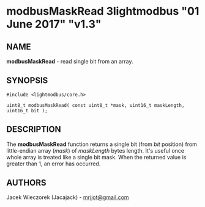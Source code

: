 # modbusMaskRead 3lightmodbus "01 June 2017" "v1.3"

## NAME
**modbusMaskRead** - read single bit from an array.

## SYNOPSIS
`#include <lightmodbus/core.h>`

`uint8_t modbusMaskRead( const uint8_t *mask, uint16_t maskLength, uint16_t bit );`

## DESCRIPTION
The **modbusMaskRead** function returns a single bit (from *bit* position) from little-endian array (*mask*) of *maskLength* bytes length. It's useful once whole array is treated like a single bit mask. When the returned value is greater than 1, an error has occurred.

## AUTHORS
Jacek Wieczorek (Jacajack) - mrjjot@gmail.com
